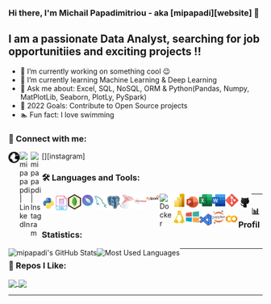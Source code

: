 ### Hi there, I'm Michail Papadimitriou - aka [mipapadi][website] 👋

## I am a passionate Data Analyst, searching for job opportunitiies and exciting projects !!

- 🔭 I’m currently working on something cool 😉
- 📖 I’m currently learning Machine Learning & Deep Learning
- 💬 Ask me about: Excel, SQL, NoSQL, ORM & Python(Pandas, Numpy, MatPlotLib, Seaborn, PlotLy, PySpark)
- 🎯 2022 Goals: Contribute to Open Source projects
- 🏊 Fun fact: I love swimming

### 🔗 Connect with me:

<img align="left" alt="mipapapdi.com" width="22px" src="https://raw.githubusercontent.com/iconic/open-iconic/master/svg/globe.svg" />
<img align="left" alt="mipapapdi | LinkedIn" width="22px" src="https://cdn.jsdelivr.net/npm/simple-icons@v3/icons/linkedin.svg" />
[<img align="left" alt="mipapapdi | Instagram" width="22px" src="https://cdn.jsdelivr.net/npm/simple-icons@v3/icons/instagram.svg" />][instagram]

<br />

### 🛠️ Languages and Tools:

<img align="left" alt="Python" width="26px" src="https://raw.githubusercontent.com/mipapadi/mipapadi/master/Icons/Python.png" />
<img align="left" alt="SQL" width="26px" src="https://raw.githubusercontent.com/mipapadi/mipapadi/master/Icons/SQL.png" />
<img align="left" alt="MongoDB" width="26px" src="https://raw.githubusercontent.com/mipapadi/mipapadi/master/Icons/MongoDB.png" />
<img align="left" alt="SQLite" width="26px" src="https://raw.githubusercontent.com/mipapadi/mipapadi/master/Icons/SQLite.png" />
<img align="left" alt="MySQL" width="26px" src="https://raw.githubusercontent.com/mipapadi/mipapadi/master/Icons/MySQL.png" />
<img align="left" alt="PostgreSQL" width="26px" src="https://raw.githubusercontent.com/mipapadi/mipapadi/master/Icons/PostgreSQL.png" />
<img align="left" alt="MS SQL Server" width="26px" src="https://raw.githubusercontent.com/mipapadi/mipapadi/master/Icons/MS%20SQL%20Server.png" />
<img align="left" alt="SQLAlchemy" width="26px" src="https://raw.githubusercontent.com/mipapadi/mipapadi/master/Icons/SQLAlchemy.png" />
<img align="left" alt="PySpark" width="26px" src="https://raw.githubusercontent.com/mipapadi/mipapadi/master/Icons/PySpark.png" />
<img align="left" alt="Docker" width="26px" src="https://raw.githubusercontent.com/mipapadi/mipapadi/master/Icons/Docker.png" />
<img align="left" alt="Power BI" width="26px" src="https://raw.githubusercontent.com/mipapadi/mipapadi/master/Icons/Power%20BI.png" />
<img align="left" alt="PowerPoint" width="26px" src="https://raw.githubusercontent.com/mipapadi/mipapadi/master/Icons/PowerPoint.png" />
<img align="left" alt="Excel" width="26px" src="https://raw.githubusercontent.com/mipapadi/mipapadi/master/Icons/Excel.png" />
<img align="left" alt="Word" width="26px" src="https://raw.githubusercontent.com/mipapadi/mipapadi/master/Icons/Word.png" />
<img align="left" alt="Git" width="26px" src="https://raw.githubusercontent.com/mipapadi/mipapadi/master/Icons/Git.png" />
<img align="left" alt="GitHub" width="26px" src="https://raw.githubusercontent.com/mipapadi/mipapadi/master/Icons/GitHub.png" />
<img align="left" alt="Linux" width="26px" src="https://raw.githubusercontent.com/mipapadi/mipapadi/master/Icons/Linux.png" />
<img align="left" alt="Windows" width="26px" src="https://raw.githubusercontent.com/mipapadi/mipapadi/master/Icons/Windows.png" />  
<img align="left" alt="VSCode" width="26px" src="https://raw.githubusercontent.com/mipapadi/mipapadi/master/Icons/VSCode.png" />
<img align="left" alt="Jupyter" width="26px" src="https://raw.githubusercontent.com/mipapadi/mipapadi/master/Icons/Jupyter.png" />
<img align="left" alt="Colab" width="26px" src="https://raw.githubusercontent.com/mipapadi/mipapadi/master/Icons/Colab.png" />

---

### 📊 Profil Statistics:

<img align="left" alt="mipapadi's GitHub Stats" src="https://github-readme-stats.vercel.app/api?username=mipapadi&show_icons=true&hide_border=true&theme=radical" />

<img align="left" alt="Most Used Languages" src="https://github-readme-stats.vercel.app/api/top-langs?username=mipapadi&show_icons=true&hide_border=true&langs_count=7&theme=synthwave" />

---

### 💜 Repos I Like:

<a href="https://github.com/mipapadi/skytrax_data_analysis">
  <img align="center" src="https://github-readme-stats.vercel.app/api/pin/?username=mipapadi&repo=skytrax_data_analysis&show_owner=True&show_icons=true&hide_border=true&theme=tokyonight" />
</a>
<a href="https://github.com/mipapadi/mipapadi">
  <img align="center" src="https://github-readme-stats.vercel.app/api/pin/?username=mipapadi&repo=mipapadi&show_owner=True&show_icons=true&hide_border=true&theme=tokyonight" />
</a>

<!--
<img align="left" alt="Repos I Like" src="https://github-readme-stats.vercel.app/api/pin/?username=mipapadi&repo=skytrax_data_analysis&show_owner=True&show_icons=true&hide_border=true&theme=tokyonight" />
-->

---

[instagram]: https://www.instagram.com/mipapadi/?hl=en
